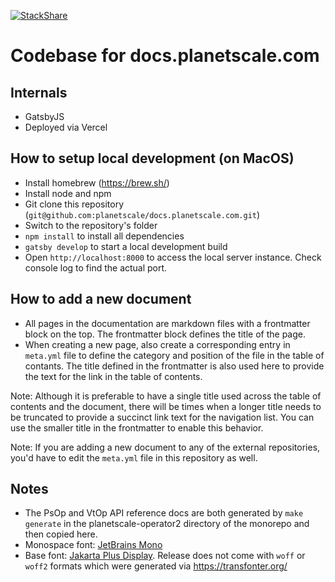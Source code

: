 [![StackShare](http://img.shields.io/badge/tech-stack-0690fa.svg?style=flat)](https://stackshare.io/planetscale/docs-planetscale-com)

# Codebase for docs.planetscale.com

## Internals

- GatsbyJS
- Deployed via Vercel

## How to setup local development (on MacOS)

- Install homebrew (https://brew.sh/)
- Install node and npm
- Git clone this repository (`git@github.com:planetscale/docs.planetscale.com.git`)
- Switch to the repository's folder
- `npm install` to install all dependencies
- `gatsby develop` to start a local development build
- Open `http://localhost:8000` to access the local server instance. Check console log to find the actual port.

## How to add a new document

- All pages in the documentation are markdown files with a frontmatter block on the top. The frontmatter block defines the title of the page.
- When creating a new page, also create a corresponding entry in `meta.yml` file to define the category and position of the file in the table of contants. The title defined in the frontmatter is also used here to provide the text for the link in the table of contents.

Note: Although it is preferable to have a single title used across the table of contents and the document, there will be times when a longer title needs to be truncated to provide a succinct link text for the navigation list. You can use the smaller title in the frontmatter to enable this behavior.

Note: If you are adding a new document to any of the external repositories, you'd have to edit the `meta.yml` file in this repository as well.

## Notes

- The PsOp and VtOp API reference docs are both generated by `make generate` in the planetscale-operator2 directory of the monorepo and then copied here.
- Monospace font: [JetBrains Mono](https://github.com/JetBrains/JetBrainsMono/releases/tag/v2.210)
- Base font: [Jakarta Plus Display](https://github.com/tokotype/PlusJakartaSans/releases/tag/1.000). Release does not come with `woff` or `woff2` formats which were generated via https://transfonter.org/
